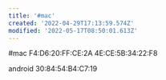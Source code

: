 ```yaml
---
title: '#mac'
created: '2022-04-29T17:13:59.574Z'
modified: '2022-05-17T08:50:01.613Z'
---
```


#mac
F4:D6:20:FF:CE:2A
4E:CE:5B:34:22:F8

android
30:84:54:B4:C7:19
